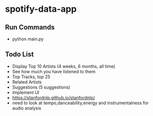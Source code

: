 # spotify-data-app
## Run Commands
  - python main.py
## Todo List
  - Display Top 10 Artists (4 weeks, 6 months, all time)
  - See how much you have listened to them
  - Top Tracks, top 25
  - Related Artists
  - Suggestions (5 suggestions)
  - Implement UI
  - https://stanfordnlp.github.io/stanfordnlp/
 - need to look at tempo,danceability,energy and instrumentalness for audio analysis
